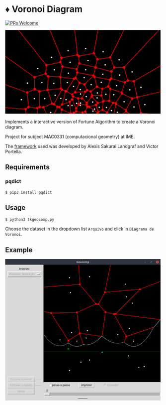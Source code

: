 # :diamonds: Voronoi Diagram
[![PRs Welcome](https://img.shields.io/badge/PRs-welcome-brightgreen.svg?style=flat-square)](http://makeapullrequest.com)

<img src="voronoi-picture.png" width=500>

Implements a interactive version of Fortune Algorithm to create a Voronoi diagram.

Project for subject MAC0331 (computacional geometry) at IME.

The [framework](https://gitlab.com/visportella/geocomp-py-framework) used was developed by Alexis Sakurai Landgraf and Victor Portella.

## Requirements

### pqdict
```
$ pip3 install pqdict
```

## Usage

```
$ python3 tkgeocomp.py 
```

Choose the dataset in the dropdown list `Arquivo` and click in `Diagrama de Voronoi`.

## Example

<img src="voronoi-example.png" width=500>

